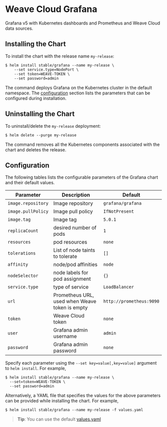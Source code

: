 # Weave Cloud Grafana

Grafana v5 with Kubernetes dashboards and Prometheus and Weave Cloud data sources.

## Installing the Chart

To install the chart with the release name `my-release`:

```console
$ helm install stable/grafana --name my-release \
    --set service.type=NodePort \
    --set token=WEAVE-TOKEN \
    --set password=admin
```

The command deploys Grafana on the Kubernetes cluster in the default namespace.
The [configuration](#configuration) section lists the parameters that can be configured during installation.

## Uninstalling the Chart

To uninstall/delete the `my-release` deployment:

```console
$ helm delete --purge my-release
```

The command removes all the Kubernetes components associated with the chart and deletes the release.

## Configuration

The following tables lists the configurable parameters of the Grafana chart and their default values.

Parameter | Description | Default
--- | --- | ---
`image.repository` | Image repository | `grafana/grafana`
`image.pullPolicy` | Image pull policy | `IfNotPresent`
`image.tag` | Image tag | `5.0.1`
`replicaCount` | desired number of pods | `1`
`resources` | pod resources | `none`
`tolerations` | List of node taints to tolerate | `[]`
`affinity` | node/pod affinities | `node`
`nodeSelector` | node labels for pod assignment | `{}`
`service.type` | type of service | `LoadBalancer`
`url` | Prometheus URL, used when Weave token is empty | `http://prometheus:9090`
`token` | Weave Cloud token | `none`
`user` | Grafana admin username | `admin`
`password` | Grafana admin password | `none`

Specify each parameter using the `--set key=value[,key=value]` argument to `helm install`. For example,

```console
$ helm install stable/grafana --name my-release \
  --set=token=WEAVE-TOKEN \
  --set password=admin
```

Alternatively, a YAML file that specifies the values for the above parameters can be provided while installing the chart. For example,

```console
$ helm install stable/grafana --name my-release -f values.yaml
```

> **Tip**: You can use the default [values.yaml](values.yaml)
```

